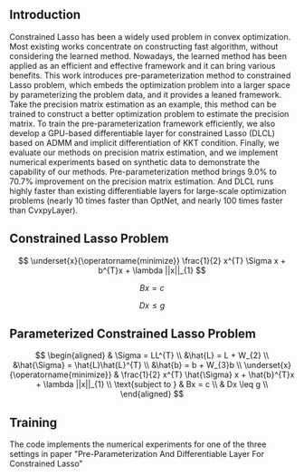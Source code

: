 ## Introduction
Constrained Lasso has been a widely used problem in convex optimization. Most existing works concentrate on constructing fast algorithm, without considering the learned method. Nowadays, the learned method has been applied as an efficient and effective framework and it can bring various benefits. This work introduces pre-parameterization method to constrained Lasso problem, which embeds the optimization problem into a larger space by parameterizing the problem data, and it provides a leaned framework. Take the precision matrix estimation as an example, this method can be trained to construct a better optimization problem to estimate the precision matrix. To train the pre-parameterization framework efficiently, we also develop a GPU-based differentiable layer for constrained Lasso (DLCL) based on ADMM and implicit differentiation of KKT condition. Finally, we evaluate our methods on precision matrix estimation, and we implement numerical experiments based on synthetic data to demonstrate the capability of our methods. Pre-parameterization method brings 9.0% to 70.7% improvement on the precision matrix estimation. And DLCL runs highly faster than existing differentiable layers for large-scale optimization problems (nearly 10 times faster than OptNet, and nearly 100 times faster than CvxpyLayer). 

## Constrained Lasso Problem
$$
\underset{x}{\operatorname{minimize}}  \frac{1}{2} x^{T} \Sigma x + b^{T}x + \lambda ||x||_{1} 
$$

$$
Bx = c 
$$

$$
Dx \leq g 
$$

## Parameterized Constrained Lasso Problem

$$
    \begin{aligned}
    & \Sigma =  LL^{T} \\
    &\hat{L} = L + W_{2} \\
    &\hat{\Sigma}  =  \hat{L}\hat{L}^{T} \\
    &\hat{b}  =  b + W_{3}b \\
    \underset{x}{\operatorname{minimize}} & \frac{1}{2} x^{T} \hat{\Sigma} x + \hat{b}^{T}x + \lambda ||x||_{1} \\
    \text{subject to } &  Bx = c \\
      &  Dx \leq g \\
    \end{aligned}
$$

## Training
The code implements the numerical experiments for one of the three settings in paper "Pre-Parameterization And Differentiable Layer For Constrained Lasso"
